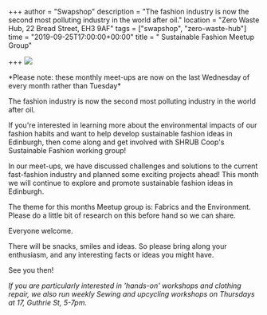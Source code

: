 +++
author = "Swapshop"
description = "The fashion industry is now the second most polluting industry in the world after oil."
location = "Zero Waste Hub, 22 Bread Street, EH3 9AF"
tags = ["swapshop", "zero-waste-hub"]
time = "2019-09-25T17:00:00+00:00"
title = " Sustainable Fashion Meetup Group"

+++
![](https://res.cloudinary.com/shrub-co-op/image/upload/v1568673237/shrubcoop.org/media/69999088_3582411288451132_3821812949685633024_n_uxpgnp.jpg)

\*Please note: these monthly meet-ups are now on the last Wednesday of every month rather than Tuesday*  
  
The fashion industry is now the second most polluting industry in the world after oil.  
  
If you're interested in learning more about the environmental impacts of our fashion habits and want to help develop sustainable fashion ideas in Edinburgh, then come along and get involved with SHRUB Coop's Sustainable Fashion working group!   
  
In our meet-ups, we have discussed challenges and solutions to the current fast-fashion industry and planned some exciting projects ahead! This month we will continue to explore and promote sustainable fashion ideas in Edinburgh.   
  
The theme for this months Meetup group is: Fabrics and the Environment. Please do a little bit of research on this before hand so we can share.   
  
Everyone welcome.  
  
There will be snacks, smiles and ideas. So please bring along your enthusiasm, and any interesting facts or ideas you might have.  
  
See you then!

_If you are particularly interested in 'hands-on' workshops and clothing repair, we also run weekly Sewing and upcycling workshops on Thursdays at 17, Guthrie St, 5-7pm._